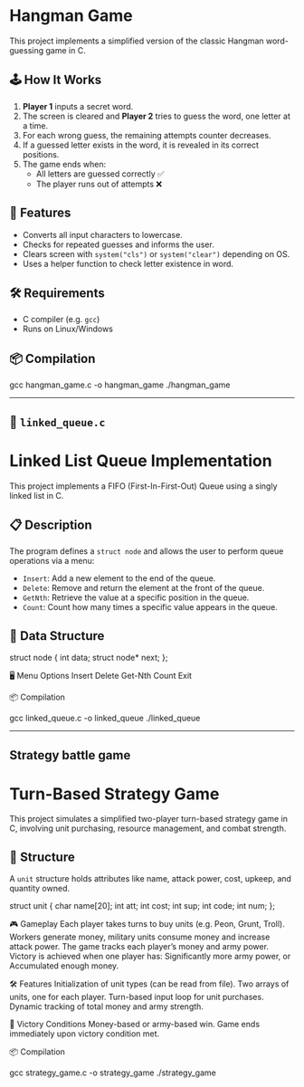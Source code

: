 # Hangman Game

This project implements a simplified version of the classic Hangman word-guessing game in C.

## 🕹️ How It Works

1. **Player 1** inputs a secret word.
2. The screen is cleared and **Player 2** tries to guess the word, one letter at a time.
3. For each wrong guess, the remaining attempts counter decreases.
4. If a guessed letter exists in the word, it is revealed in its correct positions.
5. The game ends when:
   - All letters are guessed correctly ✅
   - The player runs out of attempts ❌

## 🔧 Features

- Converts all input characters to lowercase.
- Checks for repeated guesses and informs the user.
- Clears screen with `system("cls")` or `system("clear")` depending on OS.
- Uses a helper function to check letter existence in word.

## 🛠️ Requirements

- C compiler (e.g. `gcc`)
- Runs on Linux/Windows

## 📦 Compilation

gcc hangman_game.c -o hangman_game
./hangman_game


---

## 📁 `linked_queue.c`

# Linked List Queue Implementation

This project implements a FIFO (First-In-First-Out) Queue using a singly linked list in C.

## 📋 Description

The program defines a `struct node` and allows the user to perform queue operations via a menu:

- `Insert`: Add a new element to the end of the queue.
- `Delete`: Remove and return the element at the front of the queue.
- `GetNth`: Retrieve the value at a specific position in the queue.
- `Count`: Count how many times a specific value appears in the queue.

## 📂 Data Structure

struct node {
    int data;
    struct node* next;
};


🖥️ Menu Options
Insert
Delete
Get-Nth
Count
Exit

📦 Compilation

gcc linked_queue.c -o linked_queue
./linked_queue

---

## Strategy battle game

# Turn-Based Strategy Game

This project simulates a simplified two-player turn-based strategy game in C, involving unit purchasing, resource management, and combat strength.

## 🧱 Structure

A `unit` structure holds attributes like name, attack power, cost, upkeep, and quantity owned.

struct unit {
    char name[20];
    int att;
    int cost;
    int sup;
    int code;
    int num;
};

🎮 Gameplay
Each player takes turns to buy units (e.g. Peon, Grunt, Troll).
Workers generate money, military units consume money and increase attack power.
The game tracks each player’s money and army power.
Victory is achieved when one player has:
Significantly more army power, or
Accumulated enough money.

🛠️ Features
Initialization of unit types (can be read from file).
Two arrays of units, one for each player.
Turn-based input loop for unit purchases.
Dynamic tracking of total money and army strength.

🏁 Victory Conditions
Money-based or army-based win.
Game ends immediately upon victory condition met.

📦 Compilation

gcc strategy_game.c -o strategy_game
./strategy_game
